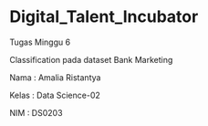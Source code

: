 # Digital_Talent_Incubator

Tugas Minggu 6

Classification pada dataset Bank Marketing

Nama	: Amalia Ristantya

Kelas	: Data Science-02

NIM	: DS0203

